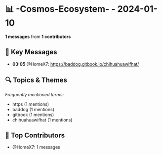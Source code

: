 # 📊 -Cosmos-Ecosystem- - 2024-01-10
**1 messages** from **1 contributors**

## 💬 Key Messages
- **03:05** @HomeX7: https://baddog.gitbook.io/chihuahuawifhat/

## 🔍 Topics & Themes
*Frequently mentioned terms:*
- https (1 mentions)
- baddog (1 mentions)
- gitbook (1 mentions)
- chihuahuawifhat (1 mentions)

## 👥 Top Contributors
- @HomeX7: 1 messages